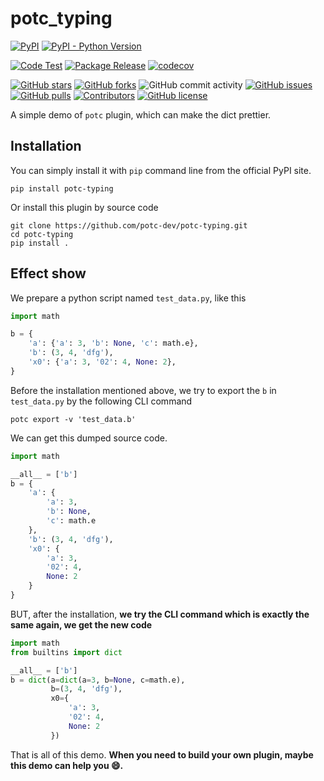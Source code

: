 # potc_typing

[![PyPI](https://img.shields.io/pypi/v/potc-typing)](https://pypi.org/project/potc-typing/)
[![PyPI - Python Version](https://img.shields.io/pypi/pyversions/potc-typing)](https://pypi.org/project/potc-typing/)

[![Code Test](https://github.com/potc-dev/potc-typing/workflows/Code%20Test/badge.svg)](https://github.com/potc-dev/potc-typing/actions?query=workflow%3A%22Code+Test%22)
[![Package Release](https://github.com/potc-dev/potc-typing/workflows/Package%20Release/badge.svg)](https://github.com/potc-dev/potc-typing/actions?query=workflow%3A%22Package+Release%22)
[![codecov](https://codecov.io/gh/potc-dev/potc-typing/branch/main/graph/badge.svg?token=XJVDP4EFAT)](https://codecov.io/gh/potc-dev/potc-typing)

[![GitHub stars](https://img.shields.io/github/stars/potc-dev/potc-typing)](https://github.com/potc-dev/potc-typing/stargazers)
[![GitHub forks](https://img.shields.io/github/forks/potc-dev/potc-typing)](https://github.com/potc-dev/potc-typing/network)
![GitHub commit activity](https://img.shields.io/github/commit-activity/m/potc-dev/potc-typing)
[![GitHub issues](https://img.shields.io/github/issues/potc-dev/potc-typing)](https://github.com/potc-dev/potc-typing/issues)
[![GitHub pulls](https://img.shields.io/github/issues-pr/potc-dev/potc-typing)](https://github.com/potc-dev/potc-typing/pulls)
[![Contributors](https://img.shields.io/github/contributors/potc-dev/potc-typing)](https://github.com/potc-dev/potc-typing/graphs/contributors)
[![GitHub license](https://img.shields.io/github/license/potc-dev/potc-typing)](https://github.com/potc-dev/potc-typing/blob/master/LICENSE)

A simple demo of `potc` plugin, which can make the dict prettier.

## Installation

You can simply install it with `pip` command line from the official PyPI site.

```shell
pip install potc-typing
```

Or install this  plugin by source code

```shell
git clone https://github.com/potc-dev/potc-typing.git
cd potc-typing
pip install .
```

## Effect show

We prepare a python script named `test_data.py`, like this

```python
import math

b = {
    'a': {'a': 3, 'b': None, 'c': math.e},
    'b': (3, 4, 'dfg'),
    'x0': {'a': 3, '02': 4, None: 2},
}

```

Before the installation mentioned above, we try to export the `b` in `test_data.py` by the following CLI command

```shell
potc export -v 'test_data.b'
```

We can get this dumped source code.

```python
import math

__all__ = ['b']
b = {
    'a': {
        'a': 3,
        'b': None,
        'c': math.e
    },
    'b': (3, 4, 'dfg'),
    'x0': {
        'a': 3,
        '02': 4,
        None: 2
    }
}
```

BUT, after the installation, **we try the CLI command which is exactly the same again, we get the new code**

```python
import math
from builtins import dict

__all__ = ['b']
b = dict(a=dict(a=3, b=None, c=math.e),
         b=(3, 4, 'dfg'),
         x0={
             'a': 3,
             '02': 4,
             None: 2
         })
```

That is all of this demo. **When you need to build your own plugin, maybe this demo can help you :smile:.**



